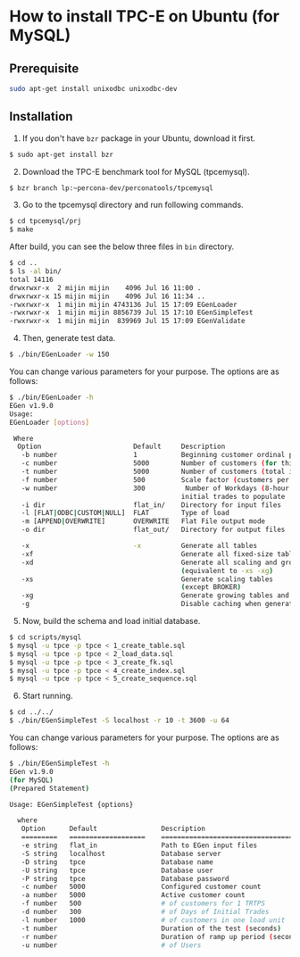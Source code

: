 # How to install TPC-E on Ubuntu (for MySQL)

## Prerequisite

```bash
sudo apt-get install unixodbc unixodbc-dev
```

## Installation

1. If you don't have `bzr` package in your Ubuntu, download it first.

```bash
$ sudo apt-get install bzr
```

2. Download the TPC-E benchmark tool for MySQL (tpcemysql).

```bash
$ bzr branch lp:~percona-dev/perconatools/tpcemysql
```

3. Go to the tpcemysql directory and run following commands.

```bash
$ cd tpcemysql/prj
$ make
```

After build, you can see the below three files in `bin` directory.

```bash
$ cd ..
$ ls -al bin/
total 14116
drwxrwxr-x  2 mijin mijin    4096 Jul 16 11:00 .
drwxrwxr-x 15 mijin mijin    4096 Jul 16 11:34 ..
-rwxrwxr-x  1 mijin mijin 4743136 Jul 15 17:09 EGenLoader
-rwxrwxr-x  1 mijin mijin 8856739 Jul 15 17:10 EGenSimpleTest
-rwxrwxr-x  1 mijin mijin  839969 Jul 15 17:09 EGenValidate
```

4. Then, generate test data.

```bash
$ ./bin/EGenLoader -w 150
```

You can change various parameters for your purpose. The options are as follows:

```bash
$ ./bin/EGenLoader -h
EGen v1.9.0
Usage:
EGenLoader [options] 

 Where
  Option                       Default     Description
   -b number                   1           Beginning customer ordinal position
   -c number                   5000        Number of customers (for this instance)
   -t number                   5000        Number of customers (total in the database)
   -f number                   500         Scale factor (customers per 1 tpsE)
   -w number                   300          Number of Workdays (8-hour days) of 
                                           initial trades to populate
   -i dir                      flat_in/    Directory for input files
   -l [FLAT|ODBC|CUSTOM|NULL]  FLAT        Type of load
   -m [APPEND|OVERWRITE]       OVERWRITE   Flat File output mode
   -o dir                      flat_out/   Directory for output files

   -x                          -x          Generate all tables
   -xf                                     Generate all fixed-size tables
   -xd                                     Generate all scaling and growing tables
                                           (equivalent to -xs -xg)
   -xs                                     Generate scaling tables
                                           (except BROKER)
   -xg                                     Generate growing tables and BROKER
   -g                                      Disable caching when generating growing tables
```

5. Now, build the schema and load initial database.

```bash
$ cd scripts/mysql
$ mysql -u tpce -p tpce < 1_create_table.sql
$ mysql -u tpce -p tpce < 2_load_data.sql
$ mysql -u tpce -p tpce < 3_create_fk.sql
$ mysql -u tpce -p tpce < 4_create_index.sql
$ mysql -u tpce -p tpce < 5_create_sequence.sql
```

6. Start running.

```bash
$ cd ../../
$ ./bin/EGenSimpleTest -S localhost -r 10 -t 3600 -u 64
```

You can change various parameters for your purpose. The options are as follows:

```bash
$ ./bin/EGenSimpleTest -h
EGen v1.9.0
(for MySQL)
(Prepared Statement)

Usage: EGenSimpleTest {options}

  where
   Option      Default                Description
   =========   ===================    =============================================
   -e string   flat_in                Path to EGen input files
   -S string   localhost              Database server
   -D string   tpce                   Database name
   -U string   tpce                   Database user
   -P string   tpce                   Database password
   -c number   5000                   Configured customer count
   -a number   5000                   Active customer count
   -f number   500                    # of customers for 1 TRTPS
   -d number   300                    # of Days of Initial Trades
   -l number   1000                   # of customers in one load unit
   -t number                          Duration of the test (seconds)
   -r number                          Duration of ramp up period (seconds)
   -u number                          # of Users
```
